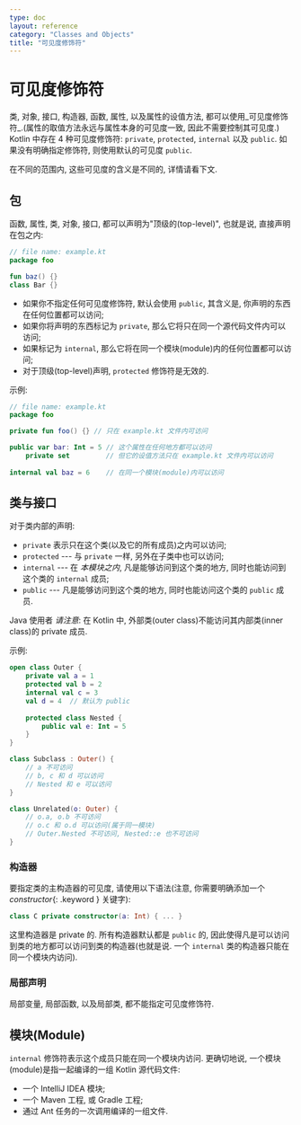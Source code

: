 ```yaml
---
type: doc
layout: reference
category: "Classes and Objects"
title: "可见度修饰符"
---
```


# 可见度修饰符

类, 对象, 接口, 构造器, 函数, 属性, 以及属性的设值方法, 都可以使用_可见度修饰符_.(属性的取值方法永远与属性本身的可见度一致, 因此不需要控制其可见度.) 
Kotlin 中存在 4 种可见度修饰符: `private`, `protected`, `internal` 以及 `public`.
如果没有明确指定修饰符, 则使用默认的可见度 `public`.

在不同的范围内, 这些可见度的含义是不同的, 详情请看下文.
  
## 包
  
函数, 属性, 类, 对象, 接口, 都可以声明为"顶级的(top-level)", 也就是说, 直接声明在包之内:
  
``` kotlin
// file name: example.kt
package foo

fun baz() {}
class Bar {}
```

* 如果你不指定任何可见度修饰符, 默认会使用 `public`, 其含义是, 你声明的东西在任何位置都可以访问;
* 如果你将声明的东西标记为 `private`, 那么它将只在同一个源代码文件内可以访问;
* 如果标记为 `internal`, 那么它将在同一个模块(module)内的任何位置都可以访问;
* 对于顶级(top-level)声明, `protected` 修饰符是无效的.

示例:

``` kotlin
// file name: example.kt
package foo

private fun foo() {} // 只在 example.kt 文件内可访问

public var bar: Int = 5 // 这个属性在任何地方都可以访问
    private set         // 但它的设值方法只在 example.kt 文件内可以访问
    
internal val baz = 6    // 在同一个模块(module)内可以访问
```

## 类与接口

对于类内部的声明:

* `private` 表示只在这个类(以及它的所有成员)之内可以访问;
* `protected` --- 与 `private` 一样, 另外在子类中也可以访问;
* `internal` --- 在 *本模块之内*, 凡是能够访问到这个类的地方, 同时也能访问到这个类的 `internal` 成员;
* `public` --- 凡是能够访问到这个类的地方, 同时也能访问这个类的 `public` 成员.

Java 使用者 *请注意*: 在 Kotlin 中, 外部类(outer class)不能访问其内部类(inner class)的 private 成员.
 
示例:

``` kotlin
open class Outer {
    private val a = 1
    protected val b = 2
    internal val c = 3
    val d = 4  // 默认为 public
    
    protected class Nested {
        public val e: Int = 5
    }
}

class Subclass : Outer() {
    // a 不可访问
    // b, c 和 d 可以访问
    // Nested 和 e 可以访问
}

class Unrelated(o: Outer) {
    // o.a, o.b 不可访问
    // o.c 和 o.d 可以访问(属于同一模块)
    // Outer.Nested 不可访问, Nested::e 也不可访问
}
```

### 构造器

要指定类的主构造器的可见度, 请使用以下语法(注意, 你需要明确添加一个 *constructor*{: .keyword } 关键字):

``` kotlin
class C private constructor(a: Int) { ... }
```

这里构造器是 private 的. 所有构造器默认都是 `public` 的, 因此使得凡是可以访问到类的地方都可以访问到类的构造器(也就是说. 一个 `internal` 类的构造器只能在同一个模块内访问).
     
### 局部声明
     
局部变量, 局部函数, 以及局部类, 都不能指定可见度修饰符.


## 模块(Module)

`internal` 修饰符表示这个成员只能在同一个模块内访问. 更确切地说, 一个模块(module)是指一起编译的一组 Kotlin 源代码文件:

  * 一个 IntelliJ IDEA 模块;
  * 一个 Maven 工程, 或 Gradle 工程;
  * 通过 <kotlinc> Ant 任务的一次调用编译的一组文件.

